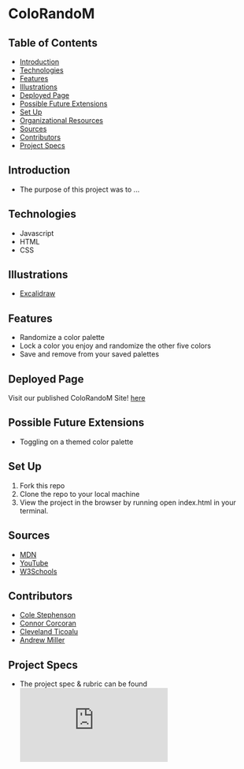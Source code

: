 # ColoRandoM

## Table of Contents
  - [Introduction](#introduction)
  - [Technologies](#technologies)
  - [Features](#features)
  - [Illustrations](#illustrations)
  - [Deployed Page](#deployed-page)
  - [Possible Future Extensions](#possible-future-extensions)
  - [Set Up](#set-up)
  - [Organizational Resources](#organizational-resources)
  - [Sources](#sources)
  - [Contributors](#contributors)
  - [Project Specs](#project-specs)
## Introduction
  - The purpose of this project was to ...

## Technologies
  - Javascript
  - HTML
  - CSS

## Illustrations
- [Excalidraw](https://excalidraw.com/#json=KWBogIGS9G91EqNygciYB,IqJaZ6i1kzIMGtXIOMbyGQ)

## Features
- Randomize a color palette
- Lock a color you enjoy and randomize the other five colors
- Save and remove from your saved palettes

## Deployed Page
Visit our published ColoRandoM Site! [here](https:)

## Possible Future Extensions
  - Toggling on a themed color palette

## Set Up
1. Fork this repo
2. Clone the repo to your local machine
3. View the project in the browser by running open index.html in your terminal.
## Sources
  - [MDN](http://developer.mozilla.org/en-US/)
  - [YouTube](https://www.youtube.com/)
  - [W3Schools](https://www.w3schools.com/)

## Contributors
 - [Cole Stephenson](https://github.com/colestephenson1)
 - [Connor Corcoran](https://github.com/Connorcorc)
 - [Cleveland Ticoalu](https://github.com/cleveland231)
 - [Andrew Miller](https://github.com/andrewmiller45)

## Project Specs
  - The project spec & rubric can be found ![here](https://frontend.turing.edu/projects/module-1/colorandom-v2.html)
